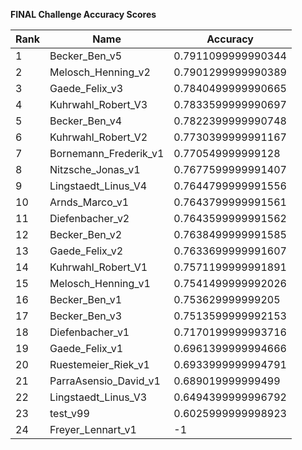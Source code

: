 **FINAL Challenge Accuracy Scores**



|Rank|Name|Accuracy|
|----|-----|---|
|1|Becker_Ben_v5|0.7911099999990344|
|2|Melosch_Henning_v2|0.7901299999990389|
|3|Gaede_Felix_v3|0.7840499999990665|
|4|Kuhrwahl_Robert_V3|0.7833599999990697|
|5|Becker_Ben_v4|0.7822399999990748|
|6|Kuhrwahl_Robert_V2|0.7730399999991167|
|7|Bornemann_Frederik_v1|0.770549999999128|
|8|Nitzsche_Jonas_v1|0.7677599999991407|
|9|Lingstaedt_Linus_V4|0.7644799999991556|
|10|Arnds_Marco_v1|0.7643799999991561|
|11|Diefenbacher_v2|0.7643599999991562|
|12|Becker_Ben_v2|0.7638499999991585|
|13|Gaede_Felix_v2|0.7633699999991607|
|14|Kuhrwahl_Robert_V1|0.7571199999991891|
|15|Melosch_Henning_v1|0.7541499999992026|
|16|Becker_Ben_v1|0.753629999999205|
|17|Becker_Ben_v3|0.7513599999992153|
|18|Diefenbacher_v1|0.7170199999993716|
|19|Gaede_Felix_v1|0.6961399999994666|
|20|Ruestemeier_Riek_v1|0.6933999999994791|
|21|ParraAsensio_David_v1|0.689019999999499|
|22|Lingstaedt_Linus_V3|0.6494399999996792|
|23|test_v99|0.6025999999998923|
|24|Freyer_Lennart_v1|-1|

